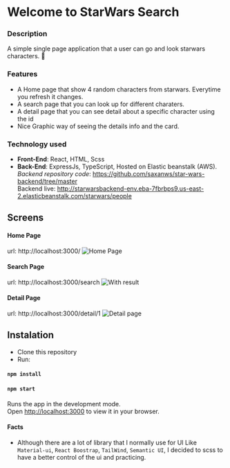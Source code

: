 # Welcome to StarWars Search
### Description
A simple single page application that a user can go and look starwars characters. 🚀


### Features
- A Home page that show 4 random characters from starwars. Everytime you refresh it changes.
- A search page that you can look up for different charaters.
- A detail page that you can see detail about a specific character using the id
- Nice Graphic way of seeing the details info and the card.

### Technology used
- **Front-End**: React, HTML, Scss
- **Back-End**: ExpressJs, TypeScript, Hosted on Elastic beanstalk (AWS). <br />
*Backend repository code*: https://github.com/saxanws/star-wars-backend/tree/master
<br /> Backend live: http://starwarsbackend-env.eba-7fbrbps9.us-east-2.elasticbeanstalk.com/starwars/people

## Screens
#### Home Page
url: http://localhost:3000/
![Home Page](https://images2.imgbox.com/49/cc/Az25WITU_o.png "Home Page")

#### Search Page
url: http://localhost:3000/search
![With result](https://images2.imgbox.com/a8/e7/Xcrovb7u_o.png "With result")

#### Detail Page
url: http://localhost:3000/detail/1
![Detail page](https://images2.imgbox.com/f6/9c/kxcGF672_o.png "Detail page")

## Instalation
- Clone this repository
- Run:
#### `npm install`
#### `npm start`

Runs the app in the development mode.\
Open [http://localhost:3000](http://localhost:3000) to view it in your browser.

#### Facts
- Although there are a lot of library that I normally use for UI Like `Material-ui`, `React Boostrap`, `TailWind`, `Semantic UI`, I decided to scss to have a better control of the ui and practicing.
